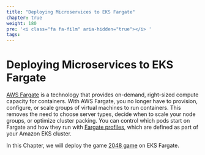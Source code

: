 ```yaml
---
title: "Deploying Microservices to EKS Fargate"
chapter: true
weight: 180
pre: '<i class="fa fa-film" aria-hidden="true"></i> '
tags:
---
```


# Deploying Microservices to EKS Fargate


[AWS Fargate](https://docs.aws.amazon.com/eks/latest/userguide/fargate.html) is a technology that provides on-demand, right-sized compute capacity for containers. With AWS Fargate, you no longer have to provision, configure, or scale groups of virtual machines to run containers. This removes the need to choose server types, decide when to scale your node groups, or optimize cluster packing. You can control which pods start on Fargate and how they run with [Fargate profiles](https://docs.aws.amazon.com/eks/latest/userguide/fargate-profile.html), which are defined as part of your Amazon EKS cluster.

In this Chapter, we will deploy the game [2048 game](http://play2048.co) on EKS Fargate.
